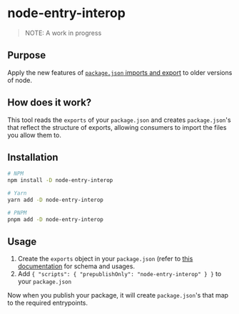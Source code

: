 # node-entry-interop

> NOTE: A work in progress

## Purpose

Apply the new features of [`package.json` imports and export](https://nodejs.org/api/packages.html#package-entry-points) to older versions of node.

## How does it work?

This tool reads the `exports` of your `package.json` and creates `package.json`'s that reflect the structure of exports, allowing consumers to import the files you allow them to.

## Installation

```sh
# NPM
npm install -D node-entry-interop

# Yarn
yarn add -D node-entry-interop

# PNPM
pnpm add -D node-entry-interop

```

## Usage

1. Create the `exports` object in your `package.json` (refer to [this documentation](https://nodejs.org/api/packages.html#package-entry-points) for schema and usages.
2. Add `{ "scripts": { "prepublishOnly": "node-entry-interop" } }` to your `package.json`

Now when you publish your package, it will create `package.json`'s that map to the required entrypoints.
